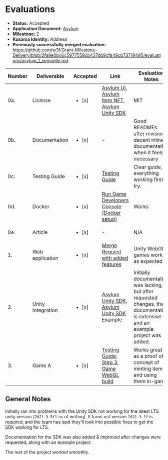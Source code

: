 # Evaluations

- **Status:** Accepted
- **Application Document:** [Asylum](https://github.com/w3f/Grants-Program/tree/master/applications/asylum.md).
- **Milestone:** 2
- **Kusama Identity:** Address
- **Previously successfully merged evaluation:** https://github.com/w3f/Grant-Milestone-Delivery/blob/2fa9e0bc6c5977559cb437db9cfa49cb73718495/evaluations/asylum_1_semuelle.md

| Number | Deliverable       | Accepted               | Link                                                                                                                                                                                                                                                                                          | Evaluation Notes                                                                                                                   |
| ------ | ----------------- | ---------------------- | --------------------------------------------------------------------------------------------------------------------------------------------------------------------------------------------------------------------------------------------------------------------------------------------- | ---------------------------------------------------------------------------------------------------------------------------------- |
| 0a.    | License           | <ul><li>[x] </li></ul> | [Asylum UI](https://gitlab.com/asylum-space/asylum-ui/-/blob/main/LICENSE), [Asylum Item NFT](https://gitlab.com/asylum-space/asylum-item-nft/-/blob/main/LICENSE), [Asylum Unity SDK](https://gitlab.com/asylum-space/asylum-unity-sdk/-/blob/main/LICENSE)                                  | MIT                                                                                                                                |
| 0b.    | Documentation     | <ul><li>[x] </li></ul> | -                                                                                                                                                                                                                                                                                             | Good READMEs after revision, decent inline documentation when it feels necessary                                                   |
| 0c.    | Testing Guide     | <ul><li>[x] </li></ul> | [Testing Guide](https://gitlab.com/asylum-space/asylum-ui/-/blob/main/packages/game-developers-console/docs/testing-guide-approval-process.md)                                                                                                                                                | Clear guide, everything working first try.                                                                                         |
| 0d.    | Docker            | <ul><li>[x] </li></ul> | [Run Game Developers Console (Docker setup)](https://gitlab.com/asylum-space/asylum-ui/-/blob/main/packages/game-developers-console/README.md#run-game-developers-console-docker-setup)                                                                                                       | Works                                                                                                                              |
| 0e.    | Article           | <ul><li>[x] </li></ul> | -                                                                                                                                                                                                                                                                                             | N/A                                                                                                                                |
| 1.     | Web application   | <ul><li>[x] </li></ul> | [Merge Request with added features](https://gitlab.com/asylum-space/asylum-ui/-/merge_requests/29)                                                                                                                                                                                            | Unity WebGL games work as expected                                                                                                 |
| 2.     | Unity Integration | <ul><li>[x] </li></ul> | [Asylum Unity SDK](https://gitlab.com/asylum-space/asylum-unity-sdk), [Asylum Unity SDK Example](https://gitlab.com/asylum-space/asylum-unity-sdk-example)                                                                                                                                    | Initially documentation was lacking, but after requested changes, the documentation is extensive and an example project was added. |
| 3.     | Game A            | <ul><li>[x] </li></ul> | [Testing Guide: Step 3](https://gitlab.com/asylum-space/asylum-ui/-/blob/main/packages/game-developers-console/docs/testing-guide-approval-process.md#step-3-using-items-in-game), [Game WebGL build](https://gitlab.com/asylum-space/asylum-ui/-/tree/main/packages/connection-library/data) | Works great as a proof of concept of minting items and using them in-game.                                                         |

## General Notes

Initially ran into problems with the Unity SDK not working for the latest LTS unity version (`2021.3.5f1` as of writing). It turns out version `2021.3.1f` is required, and the team has said they'll look into possible fixes to get the SDK working for LTS.

Documentation for the SDK was also added & improved after changes were requested, along with an example project.

The rest of the project worked smoothly.
